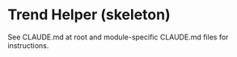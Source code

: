 # Trend Helper (skeleton)
See CLAUDE.md at root and module-specific CLAUDE.md files for instructions.
